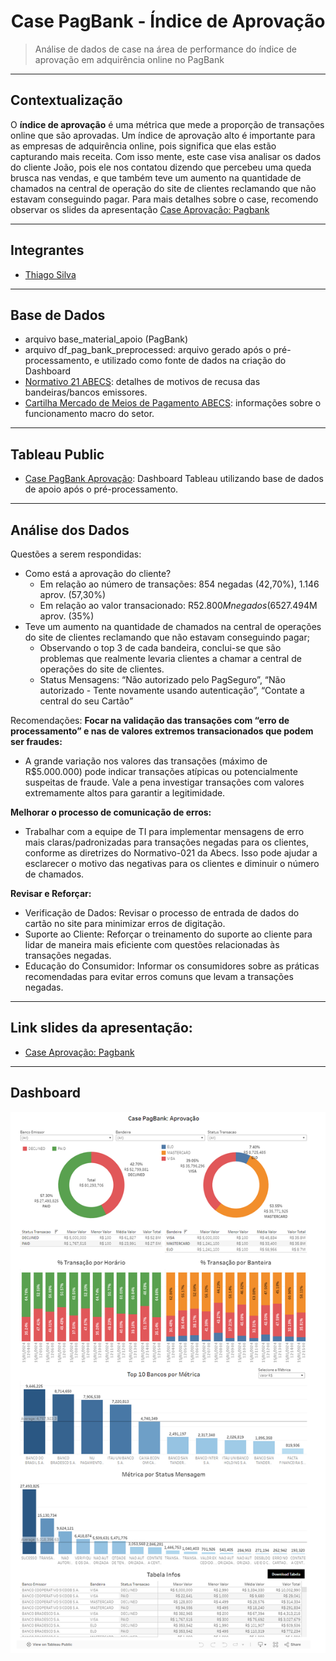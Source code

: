 
<h1 align="center">Case PagBank - Índice de Aprovação</h1> 

> Análise de dados de case na área de performance do índice de aprovação em adquirência online no PagBank

---
## **Contextualização**

O **índice de aprovação** é uma métrica que mede a proporção de transações online que são aprovadas. Um índice de aprovação alto é importante para as empresas de adquirência online, pois significa que elas estão capturando mais receita. Com isso mente, este case visa analisar os dados do cliente João, pois ele nos contatou dizendo que percebeu uma queda brusca nas vendas, e que também teve um aumento na quantidade de chamados na central de operação do site de clientes reclamando que não estavam conseguindo pagar. Para mais detalhes sobre o case, recomendo observar os slides da apresentação [Case Aprovação: Pagbank](https://docs.google.com/presentation/d/15dJvaY8vaGhhe3b1lkjBEGH2pVvCUniicZCPFSweWIw/edit?usp=sharing) 

---
## **Integrantes**
- [Thiago Silva](https://www.linkedin.com/in/thiagosilvafarias/)

---
## **Base de Dados**
- arquivo base_material_apoio (PagBank)
- arquivo df_pag_bank_preprocessed: arquivo gerado após o pré-processamento, e utilizado como fonte de dados na criação do Dashboard
- [Normativo 21 ABECS](https://api.abecs.org.br/wp-content/uploads/2019/09/Normativo-021.pdf): detalhes de motivos de recusa das bandeiras/bancos emissores.
- [Cartilha Mercado de Meios de Pagamento ABECS](https://api.abecs.org.br/wp-content/uploads/2019/11/Cartilha-da-Abecs-sobre-o-Mercado-de-Meios-de-Pagamento.pdf): informações sobre o funcionamento macro do setor.

---
## **Tableau Public**
* [Case PagBank Aprovação](https://public.tableau.com/app/profile/thiago.silva.farias/viz/PagBank/PagBank?publish=yes): Dashboard Tableau utilizando base de dados de apoio após o pré-processamento.

---
## **Análise dos Dados**

Questões a serem respondidas:
- Como está a aprovação do cliente?
  - Em relação ao número de transações: 854 negadas (42,70%), 1.146 aprov. (57,30%)
  - Em relação ao valor transacionado: R$52.800M negados (65%), R$27.494M aprov. (35%)
- Teve um aumento na quantidade de chamados na central de operações do site de clientes reclamando que não estavam conseguindo pagar;
  - Observando o top 3 de cada bandeira, conclui-se que são problemas que realmente levaria clientes a chamar a central de operações do site de clientes.
  - Status Mensagens: “Não autorizado pelo PagSeguro”, “Não autorizado - Tente novamente usando autenticação”, “Contate a central do seu Cartão”

Recomendações:
**Focar na validação das transações com “erro de processamento” e nas de valores extremos transacionados que podem ser fraudes:** 
- A grande variação nos valores das transações (máximo de R$5.000.000) pode indicar transações atípicas ou potencialmente suspeitas de fraude. Vale a pena investigar transações com valores extremamente altos para garantir a legitimidade.

**Melhorar o processo de comunicação de erros:**
- Trabalhar com a equipe de TI para implementar mensagens de erro mais claras/padronizadas para transações negadas para os clientes, conforme as diretrizes do Normativo-021 da Abecs. Isso pode ajudar a esclarecer o motivo das negativas para os clientes e diminuir o número de chamados.

**Revisar e Reforçar:**
- Verificação de Dados: Revisar o processo de entrada de dados do cartão no site para minimizar erros de digitação.
- Suporte ao Cliente: Reforçar o treinamento do suporte ao cliente para lidar de maneira mais eficiente com questões relacionadas às transações negadas.
- Educação do Consumidor: Informar os consumidores sobre as práticas recomendadas para evitar erros comuns que levam a transações negadas.

---
## **Link slides da apresentação:** 
- [Case Aprovação: Pagbank](https://docs.google.com/presentation/d/15dJvaY8vaGhhe3b1lkjBEGH2pVvCUniicZCPFSweWIw/edit?usp=sharing)

---
## **Dashboard**

<p align="center">
    <img src = "./img/dashboard.png">
</p>

